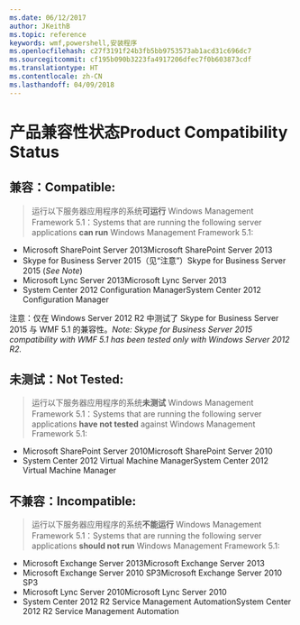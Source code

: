 ```yaml
---
ms.date: 06/12/2017
author: JKeithB
ms.topic: reference
keywords: wmf,powershell,安装程序
ms.openlocfilehash: c27f3191f24b3fb5bb9753573ab1acd31c696dc7
ms.sourcegitcommit: cf195b090b3223fa4917206dfec7f0b603873cdf
ms.translationtype: HT
ms.contentlocale: zh-CN
ms.lasthandoff: 04/09/2018
---
```

# <a name="product-compatibility-status"></a><span data-ttu-id="0dd9c-102">产品兼容性状态</span><span class="sxs-lookup"><span data-stu-id="0dd9c-102">Product Compatibility Status</span></span>

## <a name="compatible"></a><span data-ttu-id="0dd9c-103">兼容：</span><span class="sxs-lookup"><span data-stu-id="0dd9c-103">Compatible:</span></span>
> <span data-ttu-id="0dd9c-104">运行以下服务器应用程序的系统**可运行** Windows Management Framework 5.1：</span><span class="sxs-lookup"><span data-stu-id="0dd9c-104">Systems that are running the following server applications **can run** Windows Management Framework 5.1:</span></span>

- <span data-ttu-id="0dd9c-105">Microsoft SharePoint Server 2013</span><span class="sxs-lookup"><span data-stu-id="0dd9c-105">Microsoft SharePoint Server 2013</span></span>
- <span data-ttu-id="0dd9c-106">Skype for Business Server 2015（见“注意”）</span><span class="sxs-lookup"><span data-stu-id="0dd9c-106">Skype for Business Server 2015 (_See Note_)</span></span>
- <span data-ttu-id="0dd9c-107">Microsoft Lync Server 2013</span><span class="sxs-lookup"><span data-stu-id="0dd9c-107">Microsoft Lync Server 2013</span></span>
- <span data-ttu-id="0dd9c-108">System Center 2012 Configuration Manager</span><span class="sxs-lookup"><span data-stu-id="0dd9c-108">System Center 2012 Configuration Manager</span></span>

<span data-ttu-id="0dd9c-109">注意：仅在 Windows Server 2012 R2 中测试了 Skype for Business Server 2015 与 WMF 5.1 的兼容性。</span><span class="sxs-lookup"><span data-stu-id="0dd9c-109">_Note: Skype for Business Server 2015 compatibility with WMF 5.1 has been tested only with Windows Server 2012 R2._</span></span>

## <a name="not-tested"></a><span data-ttu-id="0dd9c-110">未测试：</span><span class="sxs-lookup"><span data-stu-id="0dd9c-110">Not Tested:</span></span>
> <span data-ttu-id="0dd9c-111">运行以下服务器应用程序的系统**未测试** Windows Management Framework 5.1：</span><span class="sxs-lookup"><span data-stu-id="0dd9c-111">Systems that are running the following server applications **have not tested** against Windows Management Framework 5.1:</span></span>

- <span data-ttu-id="0dd9c-112">Microsoft SharePoint Server 2010</span><span class="sxs-lookup"><span data-stu-id="0dd9c-112">Microsoft SharePoint Server 2010</span></span>
- <span data-ttu-id="0dd9c-113">System Center 2012 Virtual Machine Manager</span><span class="sxs-lookup"><span data-stu-id="0dd9c-113">System Center 2012 Virtual Machine Manager</span></span>

## <a name="incompatible"></a><span data-ttu-id="0dd9c-114">不兼容：</span><span class="sxs-lookup"><span data-stu-id="0dd9c-114">Incompatible:</span></span>
> <span data-ttu-id="0dd9c-115">运行以下服务器应用程序的系统**不能运行**  Windows Management Framework 5.1：</span><span class="sxs-lookup"><span data-stu-id="0dd9c-115">Systems that are running the following server applications **should not run** Windows Management Framework 5.1:</span></span>

- <span data-ttu-id="0dd9c-116">Microsoft Exchange Server 2013</span><span class="sxs-lookup"><span data-stu-id="0dd9c-116">Microsoft Exchange Server 2013</span></span>
- <span data-ttu-id="0dd9c-117">Microsoft Exchange Server 2010 SP3</span><span class="sxs-lookup"><span data-stu-id="0dd9c-117">Microsoft Exchange Server 2010 SP3</span></span>
- <span data-ttu-id="0dd9c-118">Microsoft Lync Server 2010</span><span class="sxs-lookup"><span data-stu-id="0dd9c-118">Microsoft Lync Server 2010</span></span>
- <span data-ttu-id="0dd9c-119">System Center 2012 R2 Service Management Automation</span><span class="sxs-lookup"><span data-stu-id="0dd9c-119">System Center 2012 R2 Service Management Automation</span></span>